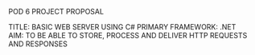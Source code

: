 POD 6 
PROJECT PROPOSAL

TITLE: BASIC WEB SERVER USING C#
PRIMARY FRAMEWORK: .NET  
AIM: TO BE ABLE TO STORE, PROCESS AND DELIVER HTTP REQUESTS AND RESPONSES


